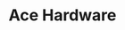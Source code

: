 ---
title: "Ace Hardware"
url: /minneapolis/ace-hardware-hennepin-avenue-south/
shop: doityourself
---